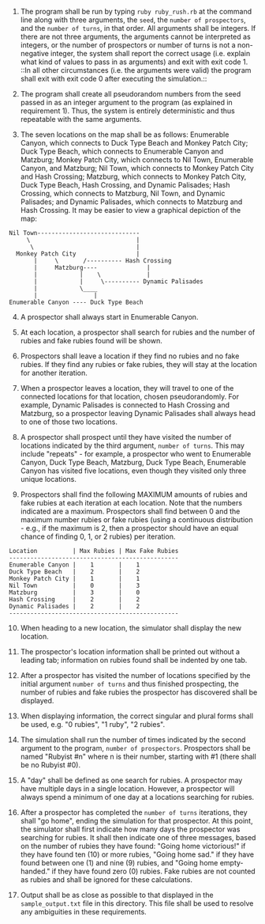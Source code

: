 1. The program shall be run by typing `ruby ruby_rush.rb` at the command line along with three arguments, the `seed`, the `number of prospectors`, and the `number of turns`, in that order.  All arguments shall be integers.  If there are not three arguments, the arguments cannot be interpreted as integers, or the number of prospectors or number of turns is not a non-negative integer, the system shall report the correct usage (i.e. explain what kind of values to pass in as arguments) and exit with exit code 1.  ::In all other circumstances (i.e. the arguments were valid) the program shall exit with exit code 0 after executing the simulation.::

2. The program shall create all pseudorandom numbers from the seed passed in as an integer argument to the program (as explained in requirement 1).  Thus, the system is entirely deterministic and thus repeatable with the same arguments.

3. The seven locations on the map shall be as follows: Enumerable Canyon, which connects to Duck Type Beach and Monkey Patch City; Duck Type Beach, which connects to Enumerable Canyon and Matzburg; Monkey Patch City, which connects to Nil Town, Enumerable Canyon, and Matzburg; Nil Town, which connects to Monkey Patch City and Hash Crossing; Matzburg, which connects to Monkey Patch City, Duck Type Beach, Hash Crossing, and Dynamic Palisades; Hash Crossing, which connects to Matzburg, Nil Town, and Dynamic Palisades; and Dynamic Palisades, which connects to Matzburg and Hash Crossing.  It may be easier to view a graphical depiction of the map:

```
Nil Town-----------------------------
     \                              |
      \                             |
  Monkey Patch City                 |
       |     \       /---------- Hash Crossing
       |     Matzburg----              |
       |            |    \             |
       |            |     \---------- Dynamic Palisades
       |            \____
       |                |
Enumerable Canyon ---- Duck Type Beach
```

4. A prospector shall always start in Enumerable Canyon.

5. At each location, a prospector shall search for rubies and the number of rubies and fake rubies found will be shown.

6. Prospectors shall leave a location if they find no rubies and no fake rubies.  If they find any rubies or fake rubies, they will stay at the location for another iteration.

7. When a prospector leaves a location, they will travel to one of the connected locations for that location, chosen pseudorandomly.  For example, Dynamic Palisades is connected to Hash Crossing and Matzburg, so a prospector leaving Dynamic Palisades shall always head to one of those two locations.

8. A prospector shall prospect until they have visited the number of locations indicated by the third argument, `number of turns`.  This may include "repeats" - for example, a prospector who went to Enumerable Canyon, Duck Type Beach, Matzburg, Duck Type Beach, Enumerable Canyon has visited five locations, even though they visited only three unique locations.

9. Prospectors shall find the following MAXIMUM amounts of rubies and fake rubies at each iteration at each location.  Note that the numbers indicated are a maximum.  Prospectors shall find between 0 and the maximum number rubies or fake rubies (using a continuous distribution - e.g., if the maximum is 2, then a prospector should have an equal chance of finding 0, 1, or 2 rubies) per iteration.

```
Location          | Max Rubies | Max Fake Rubies
------------------------------------------------
Enumerable Canyon |    1       |    1
Duck Type Beach   |    2       |    2
Monkey Patch City |    1       |    1
Nil Town          |    0       |    3
Matzburg          |    3       |    0
Hash Crossing     |    2       |    2
Dynamic Palisades |    2       |    2
------------------------------------------------
```

10. When heading to a new location, the simulator shall display the new location.

11. The prospector's location information shall be printed out without a leading tab; information on rubies found shall be indented by one tab.

12. After a prospector has visited the number of locations specified by the initial argument `number of turns` and thus finished prospecting, the number of rubies and fake rubies the prospector has discovered shall be displayed.

13. When displaying information, the correct singular and plural forms shall be used, e.g. "0 rubies", "1 ruby", "2 rubies".

14. The simulation shall run the number of times indicated by the second argument to the program, `number of prospectors`.  Prospectors shall be named "Rubyist #n" where n is their number, starting with #1 (there shall be no Rubyist #0).

14. A "day" shall be defined as one search for rubies.  A prospector may have multiple days in a single location.  However, a prospector will always spend a minimum of one day at a locations searching for rubies.

15. After a prospector has completed the `number of turns` iterations, they shall "go home", ending the simulation for that prospector.  At this point, the simulator shall first indicate how many days the prospector was searching for rubies.  It shall then indicate one of three messages, based on the number of rubies they have found: "Going home victorious!" if they have found ten (10) or more rubies, "Going home sad." if they have found between one (1) and nine (9) rubies, and "Going home empty-handed." if they have found zero (0) rubies.  Fake rubies are not counted as rubies and shall be ignored for these calculations.

16. Output shall be as close as possible to that displayed in the `sample_output.txt` file in this directory.  This file shall be used to resolve any ambiguities in these requirements.